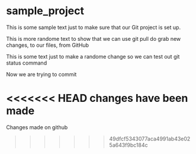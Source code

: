 # sample_project

This is some sample text just to make sure that our Git project is set up.

This is more randome text to show that we can use git pull do grab new changes, to our files, from GitHub

This is some text just to make a randome change so we can test out git status command

Now we are trying to commit

<<<<<<< HEAD
changes have been made
=======
Changes made on github
>>>>>>> 49dfcf5343077aca4991ab43e025a643f9bc184c
